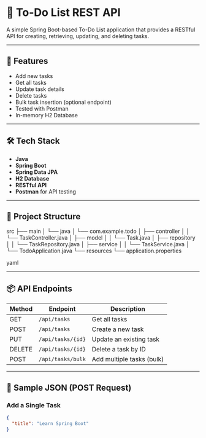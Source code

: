 # 📝 To-Do List REST API

A simple Spring Boot-based To-Do List application that provides a RESTful API for creating, retrieving, updating, and deleting tasks.

---

## 🚀 Features

- Add new tasks
- Get all tasks
- Update task details
- Delete tasks
- Bulk task insertion (optional endpoint)
- Tested with Postman
- In-memory H2 Database

---

## 🛠️ Tech Stack

- **Java**
- **Spring Boot**
- **Spring Data JPA**
- **H2 Database**
- **RESTful API**
- **Postman** for API testing

---

## 📁 Project Structure

src
├── main
│ └── java
│ └── com.example.todo
│ ├── controller
│ │ └── TaskController.java
│ ├── model
│ │ └── Task.java
│ ├── repository
│ │ └── TaskRepository.java
│ ├── service
│ │ └── TaskService.java
│ └── TodoApplication.java
└── resources
└── application.properties

yaml


---

## 📦 API Endpoints

| Method | Endpoint                 | Description              |
|--------|--------------------------|--------------------------|
| GET    | `/api/tasks`             | Get all tasks            |
| POST   | `/api/tasks`             | Create a new task        |
| PUT    | `/api/tasks/{id}`        | Update an existing task  |
| DELETE | `/api/tasks/{id}`        | Delete a task by ID      |
| POST   | `/api/tasks/bulk`        | Add multiple tasks (bulk)|

---

## 🔄 Sample JSON (POST Request)

### Add a Single Task
```json
{
  "title": "Learn Spring Boot"
}

